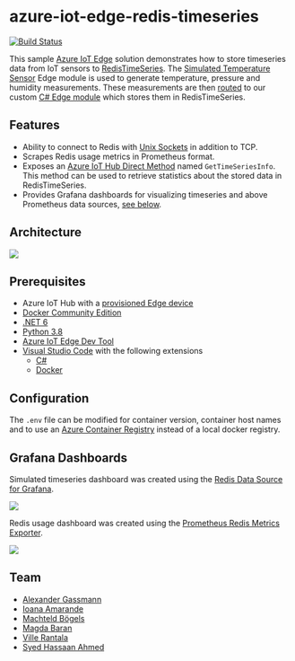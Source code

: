 # azure-iot-edge-redis-timeseries
[![Build Status](https://dev.azure.com/syedhassaanahmed/azure-iot-edge-redis-timeseries/_apis/build/status/syedhassaanahmed.azure-iot-edge-redis-timeseries?branchName=main)](https://dev.azure.com/syedhassaanahmed/azure-iot-edge-redis-timeseries/_build/latest?definitionId=11&branchName=main)

This sample [Azure IoT Edge](https://docs.microsoft.com/en-us/azure/iot-edge/?view=iotedge-2020-11) solution demonstrates how to store timeseries data from IoT sensors to [RedisTimeSeries](https://oss.redislabs.com/redistimeseries/). The [Simulated Temperature Sensor](https://azuremarketplace.microsoft.com/en-us/marketplace/apps/azure-iot.simulated-temperature-sensor?tab=overview) Edge module is used to generate temperature, pressure and humidity measurements. These measurements are then [routed](https://docs.microsoft.com/en-us/azure/iot-edge/module-composition?view=iotedge-2020-11) to our custom [C# Edge module](https://docs.microsoft.com/en-us/azure/iot-edge/tutorial-csharp-module?view=iotedge-2020-11) which stores them in RedisTimeSeries.

## Features
- Ability to connect to Redis with [Unix Sockets](https://redis.io/topics/clients) in addition to TCP.
- Scrapes Redis usage metrics in Prometheus format.
- Exposes an [Azure IoT Hub Direct Method](https://docs.microsoft.com/en-us/azure/iot-hub/iot-hub-devguide-direct-methods) named `GetTimeSeriesInfo`. This method can be used to retrieve statistics about the stored data in RedisTimeSeries.
- Provides Grafana dashboards for visualizing timeseries and above Prometheus data sources, [see below](#grafana-dashboards).

## Architecture
<div style=""><img src="images/data_flow.png"/></center></div>

## Prerequisites
- Azure IoT Hub with a [provisioned Edge device](https://docs.microsoft.com/en-us/azure/iot-edge/how-to-provision-single-device-linux-symmetric?view=iotedge-2020-11&tabs=azure-portal)
- [Docker Community Edition](https://docs.docker.com/get-docker/)
- [.NET 6](https://dotnet.microsoft.com/download/dotnet/6.0)
- [Python 3.8](https://www.python.org/downloads/release/python-389/)
- [Azure IoT Edge Dev Tool](https://github.com/Azure/iotedgedev)
- [Visual Studio Code](https://code.visualstudio.com/) with the following extensions
    - [C#](https://marketplace.visualstudio.com/items?itemName=ms-dotnettools.csharp)
    - [Docker](https://marketplace.visualstudio.com/items?itemName=ms-azuretools.vscode-docker)

## Configuration
The `.env` file can be modified for container version, container host names and to use an [Azure Container Registry](https://docs.microsoft.com/en-us/azure/container-registry/) instead of a local docker registry.

## Grafana Dashboards
Simulated timeseries dashboard was created using the [Redis Data Source for Grafana](https://github.com/RedisGrafana/grafana-redis-datasource).

<div style=""><img src="images/timeseries_dashboard.png"/></center></div>

Redis usage dashboard was created using the [Prometheus Redis Metrics Exporter](https://github.com/oliver006/redis_exporter).

<div style=""><img src="images/redis_dashboard.png"/></center></div>

## Team
- [Alexander Gassmann](https://github.com/Salazander)
- [Ioana Amarande](https://github.com/Ioana37)
- [Machteld Bögels](https://github.com/machteldbogels)
- [Magda Baran](https://github.com/MagdaPaj)
- [Ville Rantala](https://github.com/vjrantal)
- [Syed Hassaan Ahmed](https://github.com/syedhassaanahmed)
